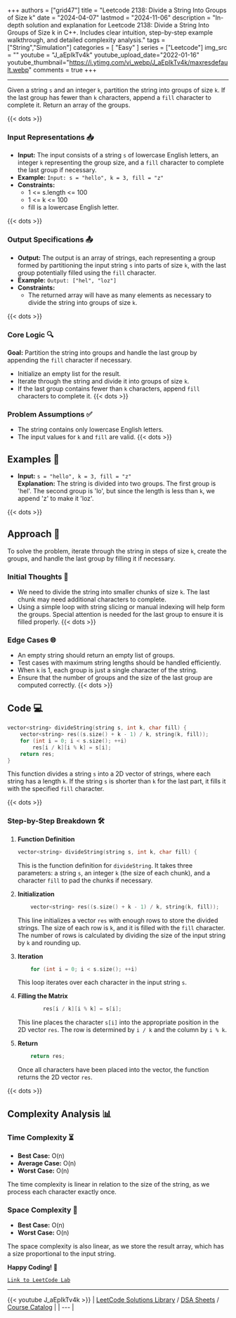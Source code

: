 
+++
authors = ["grid47"]
title = "Leetcode 2138: Divide a String Into Groups of Size k"
date = "2024-04-07"
lastmod = "2024-11-06"
description = "In-depth solution and explanation for Leetcode 2138: Divide a String Into Groups of Size k in C++. Includes clear intuition, step-by-step example walkthrough, and detailed complexity analysis."
tags = ["String","Simulation"]
categories = [
    "Easy"
]
series = ["Leetcode"]
img_src = ""
youtube = "J_aEpIkTv4k"
youtube_upload_date="2022-01-16"
youtube_thumbnail="https://i.ytimg.com/vi_webp/J_aEpIkTv4k/maxresdefault.webp"
comments = true
+++



---
Given a string `s` and an integer `k`, partition the string into groups of size `k`. If the last group has fewer than `k` characters, append a `fill` character to complete it. Return an array of the groups.
<!--more-->
{{< dots >}}
### Input Representations 📥
- **Input:** The input consists of a string `s` of lowercase English letters, an integer `k` representing the group size, and a `fill` character to complete the last group if necessary.
- **Example:** `Input: s = "hello", k = 3, fill = "z"`
- **Constraints:**
	- 1 <= s.length <= 100
	- 1 <= k <= 100
	- fill is a lowercase English letter.

{{< dots >}}
### Output Specifications 📤
- **Output:** The output is an array of strings, each representing a group formed by partitioning the input string `s` into parts of size `k`, with the last group potentially filled using the `fill` character.
- **Example:** `Output: ["hel", "loz"]`
- **Constraints:**
	- The returned array will have as many elements as necessary to divide the string into groups of size `k`.

{{< dots >}}
### Core Logic 🔍
**Goal:** Partition the string into groups and handle the last group by appending the `fill` character if necessary.

- Initialize an empty list for the result.
- Iterate through the string and divide it into groups of size `k`.
- If the last group contains fewer than `k` characters, append `fill` characters to complete it.
{{< dots >}}
### Problem Assumptions ✅
- The string contains only lowercase English letters.
- The input values for `k` and `fill` are valid.
{{< dots >}}
## Examples 🧩
- **Input:** `s = "hello", k = 3, fill = "z"`  \
  **Explanation:** The string is divided into two groups. The first group is 'hel'. The second group is 'lo', but since the length is less than `k`, we append 'z' to make it 'loz'.

{{< dots >}}
## Approach 🚀
To solve the problem, iterate through the string in steps of size `k`, create the groups, and handle the last group by filling it if necessary.

### Initial Thoughts 💭
- We need to divide the string into smaller chunks of size `k`. The last chunk may need additional characters to complete.
- Using a simple loop with string slicing or manual indexing will help form the groups. Special attention is needed for the last group to ensure it is filled properly.
{{< dots >}}
### Edge Cases 🌐
- An empty string should return an empty list of groups.
- Test cases with maximum string lengths should be handled efficiently.
- When `k` is 1, each group is just a single character of the string.
- Ensure that the number of groups and the size of the last group are computed correctly.
{{< dots >}}
## Code 💻
```cpp
vector<string> divideString(string s, int k, char fill) {
    vector<string> res((s.size() + k - 1) / k, string(k, fill));
    for (int i = 0; i < s.size(); ++i)
        res[i / k][i % k] = s[i];
    return res;
}
```

This function divides a string `s` into a 2D vector of strings, where each string has a length `k`. If the string `s` is shorter than `k` for the last part, it fills it with the specified `fill` character.

{{< dots >}}
### Step-by-Step Breakdown 🛠️
1. **Function Definition**
	```cpp
	vector<string> divideString(string s, int k, char fill) {
	```
	This is the function definition for `divideString`. It takes three parameters: a string `s`, an integer `k` (the size of each chunk), and a character `fill` to pad the chunks if necessary.

2. **Initialization**
	```cpp
	    vector<string> res((s.size() + k - 1) / k, string(k, fill));
	```
	This line initializes a vector `res` with enough rows to store the divided strings. The size of each row is `k`, and it is filled with the `fill` character. The number of rows is calculated by dividing the size of the input string by `k` and rounding up.

3. **Iteration**
	```cpp
	    for (int i = 0; i < s.size(); ++i)
	```
	This loop iterates over each character in the input string `s`.

4. **Filling the Matrix**
	```cpp
	        res[i / k][i % k] = s[i];
	```
	This line places the character `s[i]` into the appropriate position in the 2D vector `res`. The row is determined by `i / k` and the column by `i % k`.

5. **Return**
	```cpp
	    return res;
	```
	Once all characters have been placed into the vector, the function returns the 2D vector `res`.

{{< dots >}}
## Complexity Analysis 📊
### Time Complexity ⏳
- **Best Case:** O(n)
- **Average Case:** O(n)
- **Worst Case:** O(n)

The time complexity is linear in relation to the size of the string, as we process each character exactly once.

### Space Complexity 💾
- **Best Case:** O(n)
- **Worst Case:** O(n)

The space complexity is also linear, as we store the result array, which has a size proportional to the input string.

**Happy Coding! 🎉**


[`Link to LeetCode Lab`](https://leetcode.com/problems/divide-a-string-into-groups-of-size-k/description/)

---
{{< youtube J_aEpIkTv4k >}}
| [LeetCode Solutions Library](https://grid47.xyz/leetcode/) / [DSA Sheets](https://grid47.xyz/sheets/) / [Course Catalog](https://grid47.xyz/courses/) |
| --- |

